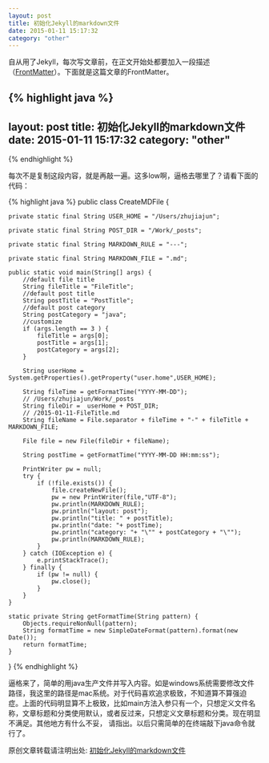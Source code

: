```yaml
---
layout: post
title: 初始化Jekyll的markdown文件
date: 2015-01-11 15:17:32
category: "other"
---
```


自从用了Jekyll，每次写文章前，在正文开始处都要加入一段描述（[FrontMatter](http://jekyllrb.com/docs/frontmatter/)）。下面就是这篇文章的FrontMatter。

{% highlight java %}
---
layout: post
title: 初始化Jekyll的markdown文件
date: 2015-01-11 15:17:32
category: "other"
---
{% endhighlight %}

每次不是复制这段内容，就是再敲一遍。这多low啊，逼格去哪里了？请看下面的代码：

{% highlight java %}
public class CreateMDFile {
	
	private static final String USER_HOME = "/Users/zhujiajun";
	
	private static final String POST_DIR = "/Work/_posts";
	
	private static final String MARKDOWN_RULE = "---";
	
	private static final String MARKDOWN_FILE = ".md";
	
	public static void main(String[] args) {
		//default file title
		String fileTitle = "FileTitle";
		//default post title
		String postTitle = "PostTitle";
		//default post category
		String postCategory = "java";
		//customize
		if (args.length == 3 ) {
			fileTitle = args[0];
			postTitle = args[1];
			postCategory = args[2];
		} 
		
		String userHome = System.getProperties().getProperty("user.home",USER_HOME);
		
		String fileTime = getFormatTime("YYYY-MM-DD");
		// /Users/zhujiajun/Work/_posts
		String fileDir =  userHome + POST_DIR;
		// /2015-01-11-FileTitle.md
		String fileName = File.separator + fileTime + "-" + fileTitle + MARKDOWN_FILE;
		
		File file = new File(fileDir + fileName);
		
		String postTime = getFormatTime("YYYY-MM-DD HH:mm:ss");
		
		PrintWriter pw = null;
		try {
			if (!file.exists()) {
				file.createNewFile();
				pw = new PrintWriter(file,"UTF-8");
				pw.println(MARKDOWN_RULE);
				pw.println("layout: post");
				pw.println("title: " + postTitle);
				pw.println("date: "+ postTime);
				pw.println("category: "+ "\"" + postCategory + "\"");
				pw.println(MARKDOWN_RULE);
			}
		} catch (IOException e) {
			e.printStackTrace();
		} finally {
			if (pw != null) {
				pw.close();
			}
		}
	}
	
	static private String getFormatTime(String pattern) {
		Objects.requireNonNull(pattern);
		String formatTime = new SimpleDateFormat(pattern).format(new Date());
		return formatTime;
	}
}
{% endhighlight %}

逼格来了，简单的用java生产文件并写入内容。如是windows系统需要修改文件路径，我这里的路径是mac系统。对于代码喜欢追求极致，不知道算不算强迫症。上面的代码明显算不上极致，比如main方法入参只有一个，只想定义文件名称，文章标题和分类使用默认，或者反过来，只想定义文章标题和分类。现在明显不满足。其他地方有什么不妥，
请指出。以后只需简单的在终端敲下java命令就行了。

原创文章转载请注明出处: [初始化Jekyll的markdown文件](http://www.9leg.com/other/2015/01/11/create-jekyll-markdown-by-java.html)

